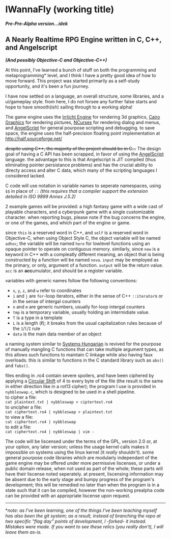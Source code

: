 IWannaFly (working title)
=========================

***Pre-Pre-Alpha version...idek***

A Nearly Realtime RPG Engine written in C, C++, and Angelscript
---------------------------------------------------------------
***(And possibly Objective-C and Objective-C++)***

At this point, I've learned a bunch of stuff on both the programming and
metaprogramming\* level, and I think I have a pretty good idea of how to
move forward. This project was started primarily as a self-study
opportunity, and it's been a fun journey.

I have now settled on a language, an overall structure, some libraries,
and a ui/gameplay style. from here, I do not forsee any further false
starts and hope to have smooth(ish) sailing through to a working alpha!

The game engine uses the
[Irrlicht Engine](http://irrlicht.sourceforge.net/) for rendering 3d
graphics, [Cairo Graphics](https://www.cairographics.org/) for rendering
pictures, [NCurses](https://invisible-island.net/ncurses/) for
rendering dialog and menus, and
[AngelScript](https://www.angelcode.com/angelscript/) for general pourpose
scripting and debugging. to save space, the engine uses the half-precision
floating point implementation at http://half.sourceforge.net/

~~despite using C++, the majority of the project should be in C...~~ The
design goal of having a C API has been scrapped, in favor of using the
[AngelScript](https://www.angelcode.com/angelscript/) language. the
advantage to this is that Angelscript is JIT compiled (thus eliminating
pointer persistance problems) and has the crucial ability to directy access
and alter C data, which many of the scripting languages I considered
lacked.

C code will use notation in variable names to seperate namespaces, using
`$$` in place of `::` *(this requires that a compiler support the extension
detailed in ISO 9899 Annex J.5.2)*

2 example games will be provided: a high fantasy game with a wide cast of
playable characters, and a cyberpunk game with a single customizable
character. when reporting bugs, please note if the bug concerns the engine,
or one of the games, and which part of the engine or game.

since `this` is a reserved word in C++, and `self` is a reserved word in
Objective-C, when using Object Style C, the object variable will be named
`adhoc`; the variable will be named `here` for lowlevel functions using an
opaque pointer to operate on contiguous memory.
similarly, since `new` is a keyword in C++ with a compleatly different
meaning, an object that is being constructed by a function will be named
`nova`. `input` may be employed as the primary, or only, argument of a
function. `output` will be the return value. `acc` is an **acc**umulator,
and should be a register variable.

variables with generic names follow the following conventions:
- `x`, `y`, `z`, and `w` refer to coordinates
- `i` and `j` are `for`-loop iterators, either in the sense of  C++
  `::iterator`s or in the sense of intergal counters
- `n` and `m` are generic numbers, usually for-loop intergal counters
- `tmp` is a temporary variable, usually holding an intermidiate value.
- `T` is a type in a template
- `L` is a length (ℓ); it breaks from the usual capitalization rules
  because of the `1`/`l`/`I` rule
- `data` is the main data member of an object

a naming system similar to
[Systems Hungarian](https://en.wikipedia.org/wiki/Hungarian_notation)
is revived for the pourpose of manually mangling C functions that can take
multiple argument types, as this allows such functions to maintain C
linkage while also having faux overloads. this is similar to functions in
the C standard library such as `abs()` and `fabs()`.

files ending in .ro4 contain severe spoilers, and have been ciphered by
applying a [Circular Shift](https://en.wikipedia.org/wiki/Circular_shift)
of 4 to every byte of the file (the result is the same in either direction
like in a rot13 cipher); the program I use is provided in `nybbleswap.c`,
which is designed to be used in a shell pipeline.\
to cipher a file:\
`cat plaintext.txt | nybbleswap > ciptertext.ro4`\
to uncipher a file:\
`cat ciphertext.ro4 | nybbleswap > plaintext.txt`\
to view a file:\
`cat ciphertext.ro4 | nybbleswap`\
to edit a file:\
`cat ciphertext.ro4 | nybbleswap | vim -`

The code will be liscensed under the terms of the GPL, version 2.0 or, at
your option, any later version; unless the usage kernel calls makes it
impossible on systems using the linux kernel (it *really* shouldn't). some
general pourpose code libraries which are modularly independant of the game
engine may be offered under more permissive liscenses, or under a public
domain release, when not used as part of the whole; these parts will have
their liscense noted seperately. at present, liscensing information may be
absent due to the early stage and bumpy progress of the program's
development; this will be remedied no later than when the program is in a
state such that it can be compiled, however the non-working prealpha code
can be provided with an appropriate liscense upon request.

---

\**note: as I've been learning, one of the things I've been teaching myself
has also been the git system; as a result, instead of branching the repo
at two specific "flag day" points of development, I -forked- it instead.
Mistakes were made. If you want to see these relics (you really don't),
I will leave them as-is.*
